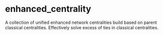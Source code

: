 # enhanced_centrality
A collection of unified enhanced network centralities build based on parent classical centralities. Effectively solve excess of ties in classical centralities.
